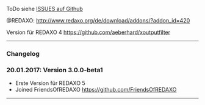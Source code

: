 
ToDo siehe [ISSUES auf Github](https://github.com/FriendsOfREDAXO/xoutputfilter/issues)

@REDAXO: http://www.redaxo.org/de/download/addons/?addon_id=420

Version für REDAXO 4 https://github.com/aeberhard/xoutputfilter

---

### Changelog ###

### 20.01.2017: Version 3.0.0-beta1 ###

- Erste Version für REDAXO 5
- Joined FriendsOfREDAXO https://github.com/FriendsOfREDAXO

---

